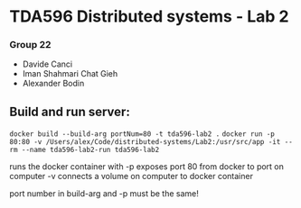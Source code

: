 # TDA596 Distributed systems - Lab 2

### Group 22
- Davide Canci
- Iman Shahmari Chat Gieh
- Alexander Bodin



## Build and run server:
``` docker build --build-arg portNum=80 -t tda596-lab2 . ```
``` docker run -p 80:80 -v /Users/alex/Code/distributed-systems/Lab2:/usr/src/app -it --rm --name tda596-lab2-run tda596-lab2 ```

runs the docker container with
-p exposes port 80 from docker to port on computer
-v connects a volume on computer to docker container

port number in build-arg and -p must be the same!
